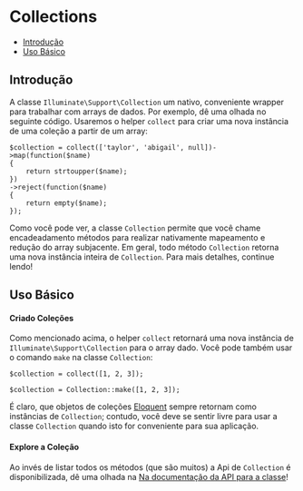 # Collections

- [Introdução](#introduction)
- [Uso Básico](#basic-usage)

<a name="introduction"></a>
## Introdução


A classe `Illuminate\Support\Collection` um nativo, conveniente wrapper para trabalhar com arrays de dados. Por exemplo, dê uma olhada no seguinte código. Usaremos o helper `collect` para criar uma nova instância de uma coleção a partir de um array:

	$collection = collect(['taylor', 'abigail', null])->map(function($name)
	{
		return strtoupper($name);
	})
	->reject(function($name)
	{
		return empty($name);
	});


Como você pode ver, a classe `Collection` permite que você chame encadeadamento métodos para realizar nativamente mapeamento e redução do array subjacente. Em geral, todo método `Collection` retorna uma nova instância inteira de `Collection`. Para mais detalhes, continue lendo! 


<a name="basic-usage"></a>
## Uso Básico

#### Criado Coleções


Como mencionado acima, o helper `collect` retornará uma nova instância de `Illuminate\Support\Collection` para o array dado. Você pode também usar o comando `make` na classe `Collection`:

	$collection = collect([1, 2, 3]);

	$collection = Collection::make([1, 2, 3]);

É claro, que objetos de coleções [Eloquent](/docs/5.0/eloquent) sempre retornam como instâncias de `Collection`; contudo, você deve se sentir livre para usar a classe `Collection` quando isto for conveniente para sua aplicação.

#### Explore a Coleção

Ao invés de listar todos os métodos (que são muitos) a Api de `Collection` é disponibilizada, dê uma olhada na [Na documentação da API para a classe](http://laravel.com/api/master/Illuminate/Support/Collection.html)!
